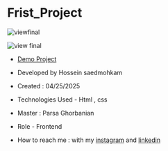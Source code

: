 # Frist_Project
![viewfinal]()

![view final](![Image](https://github.com/user-attachments/assets/2767dd23-c109-4828-8ead-6429643ba18a))

- [Demo Project]( https://hosseinsaedmohkam.github.io/Frist_Project/)

- Developed by Hossein saedmohkam

- Created : 04/25/2025

- Technologies Used - Html , css  

- Master : Parsa Ghorbanian

- Role - Frontend

- How to reach me : with my [instagram](https://www.instagram.com/Hossein_saedmohkam.dev) and [linkedin](https://www.linkedin.com/in/Hossein-saedmohkam)
